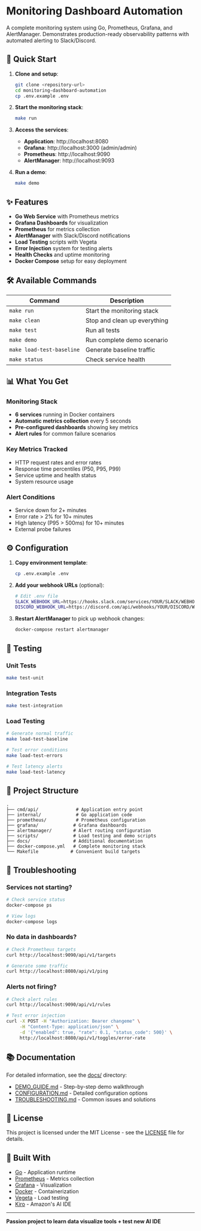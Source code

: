 # Monitoring Dashboard Automation

A complete monitoring system using Go, Prometheus, Grafana, and AlertManager. Demonstrates production-ready observability patterns with automated alerting to Slack/Discord.

## 🚀 Quick Start

1. **Clone and setup**:
   ```bash
   git clone <repository-url>
   cd monitoring-dashboard-automation
   cp .env.example .env
   ```

2. **Start the monitoring stack**:
   ```bash
   make run
   ```

3. **Access the services**:
   - **Application**: http://localhost:8080
   - **Grafana**: http://localhost:3000 (admin/admin)
   - **Prometheus**: http://localhost:9090
   - **AlertManager**: http://localhost:9093

4. **Run a demo**:
   ```bash
   make demo
   ```

## ✨ Features

- **Go Web Service** with Prometheus metrics
- **Grafana Dashboards** for visualization
- **Prometheus** for metrics collection
- **AlertManager** with Slack/Discord notifications
- **Load Testing** scripts with Vegeta
- **Error Injection** system for testing alerts
- **Health Checks** and uptime monitoring
- **Docker Compose** setup for easy deployment

## 🛠 Available Commands

| Command | Description |
|---------|-------------|
| `make run` | Start the monitoring stack |
| `make clean` | Stop and clean up everything |
| `make test` | Run all tests |
| `make demo` | Run complete demo scenario |
| `make load-test-baseline` | Generate baseline traffic |
| `make status` | Check service health |

## 📊 What You Get

### Monitoring Stack
- **6 services** running in Docker containers
- **Automatic metrics collection** every 5 seconds
- **Pre-configured dashboards** showing key metrics
- **Alert rules** for common failure scenarios

### Key Metrics Tracked
- HTTP request rates and error rates
- Response time percentiles (P50, P95, P99)
- Service uptime and health status
- System resource usage

### Alert Conditions
- Service down for 2+ minutes
- Error rate > 2% for 10+ minutes
- High latency (P95 > 500ms) for 10+ minutes
- External probe failures

## ⚙️ Configuration

1. **Copy environment template**:
   ```bash
   cp .env.example .env
   ```

2. **Add your webhook URLs** (optional):
   ```bash
   # Edit .env file
   SLACK_WEBHOOK_URL=https://hooks.slack.com/services/YOUR/SLACK/WEBHOOK
   DISCORD_WEBHOOK_URL=https://discord.com/api/webhooks/YOUR/DISCORD/WEBHOOK
   ```

3. **Restart AlertManager** to pick up webhook changes:
   ```bash
   docker-compose restart alertmanager
   ```

## 🧪 Testing

### Unit Tests
```bash
make test-unit
```

### Integration Tests
```bash
make test-integration
```

### Load Testing
```bash
# Generate normal traffic
make load-test-baseline

# Test error conditions
make load-test-errors

# Test latency alerts
make load-test-latency
```

## 📁 Project Structure

```
.
├── cmd/api/              # Application entry point
├── internal/             # Go application code
├── prometheus/           # Prometheus configuration
├── grafana/             # Grafana dashboards
├── alertmanager/        # Alert routing configuration
├── scripts/             # Load testing and demo scripts
├── docs/                # Additional documentation
├── docker-compose.yml   # Complete monitoring stack
└── Makefile            # Convenient build targets
```

## 🔧 Troubleshooting

### Services not starting?
```bash
# Check service status
docker-compose ps

# View logs
docker-compose logs
```

### No data in dashboards?
```bash
# Check Prometheus targets
curl http://localhost:9090/api/v1/targets

# Generate some traffic
curl http://localhost:8080/api/v1/ping
```

### Alerts not firing?
```bash
# Check alert rules
curl http://localhost:9090/api/v1/rules

# Test error injection
curl -X POST -H "Authorization: Bearer changeme" \
     -H "Content-Type: application/json" \
     -d '{"enabled": true, "rate": 0.1, "status_code": 500}' \
     http://localhost:8080/api/v1/toggles/error-rate
```

## 📚 Documentation

For detailed information, see the [docs/](docs/) directory:

- [DEMO_GUIDE.md](docs/DEMO_GUIDE.md) - Step-by-step demo walkthrough
- [CONFIGURATION.md](docs/CONFIGURATION.md) - Detailed configuration options
- [TROUBLESHOOTING.md](docs/TROUBLESHOOTING.md) - Common issues and solutions

## 📄 License

This project is licensed under the MIT License - see the [LICENSE](LICENSE) file for details.

## 🙏 Built With

- [Go](https://golang.org/) - Application runtime
- [Prometheus](https://prometheus.io/) - Metrics collection
- [Grafana](https://grafana.com/) - Visualization
- [Docker](https://www.docker.com/) - Containerization
- [Vegeta](https://github.com/tsenart/vegeta) - Load testing
- [Kiro](https://kiro.dev/) - Amazon's AI IDE

---

**Passion project to learn data visualize tools + test new AI IDE**